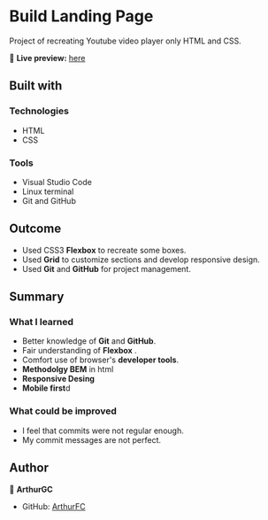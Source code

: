 # Build Landing Page

Project of recreating Youtube video player only HTML and CSS.

🔗 **Live preview:** [here](https://arthurgc.github.io/Landing-Page-2.0/)

## Built with

### Technologies

* HTML
* CSS

### Tools

* Visual Studio Code
* Linux terminal
* Git and GitHub

## Outcome

* Used CSS3 **Flexbox** to recreate some boxes.
* Used **Grid** to customize sections and develop responsive design.
* Used **Git** and **GitHub** for project management.

## Summary

### What I learned

* Better knowledge of **Git** and **GitHub**.
* Fair understanding of **Flexbox** .
* Comfort use of browser's **developer tools**.
* **Methodolgy BEM** in html
* **Responsive Desing**
* **Mobile first**d

### What could be improved

* I feel that commits were not regular enough.
* My commit messages are not perfect.

## Author

👤 **ArthurGC**
* GitHub: [ArthurFC](https://github.com/ArthurGC)
